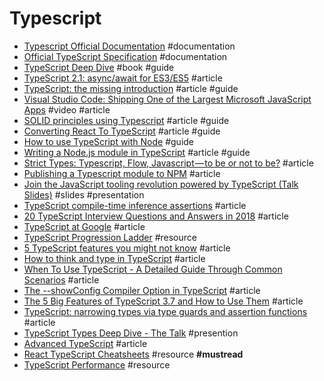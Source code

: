 # Typescript

- [Typescript Official Documentation](https://www.typescriptlang.org/docs/tutorial.html) #documentation
- [Official TypeScript Specification](https://github.com/Microsoft/TypeScript/blob/master/doc/spec.md) #documentation
- [TypeScript Deep Dive](https://basarat.gitbooks.io/typescript/content/docs/why-typescript.html) #book #guide
- [TypeScript 2.1: async/await for ES3/ES5](https://blog.mariusschulz.com/2016/12/09/typescript-2-1-async-await-for-es3-es5) #article
- [TypeScript: the missing introduction](https://toddmotto.com/typescript-the-missing-introduction) #article #guide
- [Visual Studio Code: Shipping One of the Largest Microsoft JavaScript Apps](https://realm.io/news/GOTO-Alex-Dima-Visual_Studio-Code-JavaScript-Typescript) #video #article
- [SOLID principles using Typescript](https://dev.to/samueleresca/solid-principles-using-typescript) #article #guide
- [Converting React To TypeScript](https://devsandbox.io/articles/converting-react-to-typescript) #article #guide
- [How to use TypeScript with Node](https://blog.pusher.com/use-typescript-with-node) #guide
- [Writing a Node.js module in TypeScript](https://dev.to/dkundel/writing-a-nodejs-module-in-typescript) #article #guide
- [Strict Types: Typescript, Flow, Javascript — to be or not to be?](https://codeburst.io/strict-types-typescript-flow-javascript-to-be-or-not-to-be-959d2d20c007) #article
- [Publishing a Typescript module to NPM](https://dev.to/orkon/publishing-a-typescript-module-to-npm-e5n) #article
- [Join the JavaScript tooling revolution powered by TypeScript (Talk Slides)](https://docs.google.com/presentation/d/1RoPd4zlNd8sIHPmkd0umlHvNU1Mp5Lu_3SpUpoJZgCE/present?slide=id.p) #slides #presentation
- [TypeScript compile-time inference assertions](https://abstract.properties/typescript-compile-assertions.html) #article
- [20 TypeScript Interview Questions and Answers in 2018](https://www.codementor.io/alexershov/20-typescript-interview-questions-and-answers-in-2018-lzw6jwdqs) #article
- [TypeScript at Google](http://neugierig.org/software/blog/2018/09/typescript-at-google.html) #article
- [TypeScript Progression Ladder](http://www.techladder.io/?tech=typescript) #resource
- [5 TypeScript features you might not know](https://blog.usejournal.com/5-typescript-features-you-might-not-know-dbd76f6e21df) #article
- [How to think and type in TypeScript](https://areknawo.com/how-to-think-and-type-in-typescript) #article
- [When To Use TypeScript - A Detailed Guide Through Common Scenarios](https://khalilstemmler.com/articles/when-to-use-typescript-guide) #article
- [The --showConfig Compiler Option in TypeScript](https://mariusschulz.com/blog/the-showconfig-compiler-option-in-typescript) #article
- [The 5 Big Features of TypeScript 3.7 and How to Use Them](https://httptoolkit.tech/blog/5-big-features-of-typescript-3.7) #article
- [TypeScript: narrowing types via type guards and assertion functions](https://2ality.com/2020/06/type-guards-assertion-functions-typescript.html) #article
- [TypeScript Types Deep Dive - The Talk](https://www.barbarianmeetscoding.com/blog/2020/07/07/typescript-types-deep-dive-the-talk) #presention
- [Advanced TypeScript](https://fettblog.eu/advanced-typescript-guide) #article
- [React TypeScript Cheatsheets](https://react-typescript-cheatsheet.netlify.app) #resource **#mustread**
- [TypeScript Performance](https://github.com/microsoft/TypeScript/wiki/Performance) #resource
